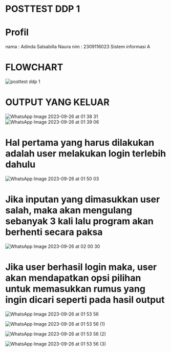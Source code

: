 # POSTTEST DDP 1
# Profil
nama : Adinda Salsabilla Naura
nim : 2309116023
Sistem informasi A

# FLOWCHART
![posttest ddp 1](https://github.com/salsabllanr/DDP/assets/144398756/46da181a-015c-4b4b-84c3-840311cda24b)

# OUTPUT YANG KELUAR
![WhatsApp Image 2023-09-26 at 01 38 31](https://github.com/salsabllanr/DDP/assets/144398756/00d999fb-09ae-46c4-8386-b8e4aa25eea3)
![WhatsApp Image 2023-09-26 at 01 39 06](https://github.com/salsabllanr/DDP/assets/144398756/2f242a23-d401-4d36-941d-eb5e15157119)

# Hal pertama yang harus dilakukan adalah user melakukan login terlebih dahulu

![WhatsApp Image 2023-09-26 at 01 50 03](https://github.com/salsabllanr/DDP/assets/144398756/e52a0e60-1d50-4050-bb46-7c499c8cb713)

# Jika inputan yang dimasukkan user salah, maka akan mengulang sebanyak 3 kali lalu program akan berhenti secara paksa
![WhatsApp Image 2023-09-26 at 02 00 30](https://github.com/salsabllanr/DDP/assets/144398756/d942d337-0b89-4a35-be64-b2381645c729)

# Jika user berhasil login maka, user akan mendapatkan opsi pilihan untuk memasukkan rumus yang ingin dicari seperti pada hasil output

![WhatsApp Image 2023-09-26 at 01 53 56](https://github.com/salsabllanr/DDP/assets/144398756/50fb8dac-e25a-4eca-991e-3fcbaa805028)

![WhatsApp Image 2023-09-26 at 01 53 56 (1)](https://github.com/salsabllanr/DDP/assets/144398756/0c891168-2163-4207-8f7b-f4e9e65fc139)

![WhatsApp Image 2023-09-26 at 01 53 56 (2)](https://github.com/salsabllanr/DDP/assets/144398756/07a31ede-33e8-43a3-8c2c-94f7157f79fd)



![WhatsApp Image 2023-09-26 at 01 53 56 (3)](https://github.com/salsabllanr/DDP/assets/144398756/4bd2eb4b-ae22-403c-b2f1-14adab5ebdcd)


